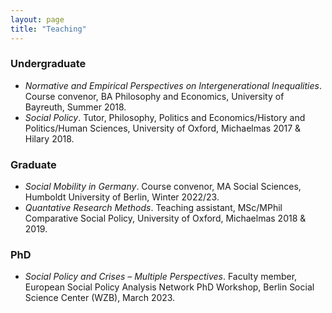 ```yaml
---
layout: page
title: "Teaching"
---
```


### Undergraduate

- *Normative and Empirical Perspectives on Intergenerational Inequalities*. Course convenor, BA Philosophy and Economics, University of Bayreuth, Summer 2018.
- *Social Policy*. Tutor, Philosophy, Politics and Economics/History and Politics/Human Sciences, University of Oxford, Michaelmas 2017 & Hilary 2018.

### Graduate

- *Social Mobility in Germany*. Course convenor, MA Social Sciences, Humboldt University of Berlin, Winter 2022/23.
- *Quantative Research Methods*. Teaching assistant, MSc/MPhil Comparative Social Policy, University of Oxford, Michaelmas 2018 & 2019.

### PhD

- *Social Policy and Crises – Multiple Perspectives*. Faculty member, European Social Policy Analysis Network 
PhD Workshop, Berlin Social Science Center (WZB), March 2023.